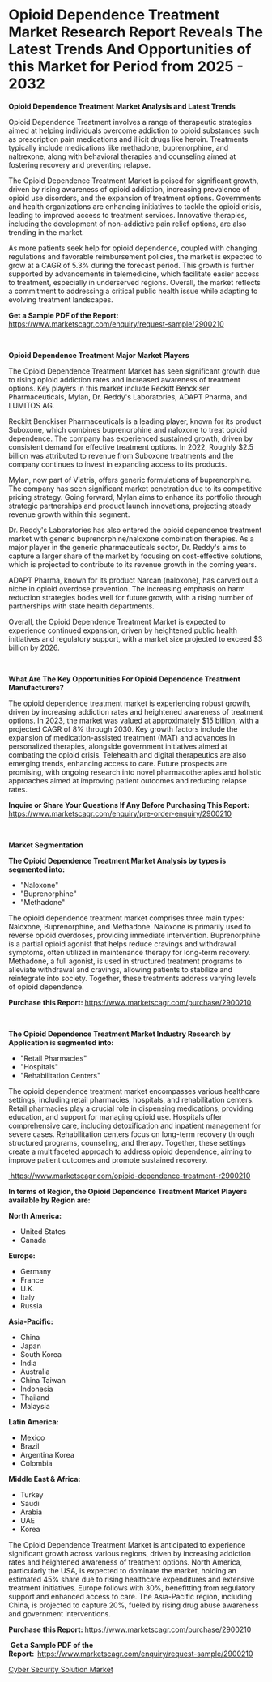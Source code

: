 <p><h1>Opioid Dependence Treatment Market Research Report Reveals The Latest Trends And Opportunities of this Market for Period from 2025 - 2032</h1></p><p><strong>Opioid Dependence Treatment Market Analysis and Latest Trends</strong></p>
<p><p>Opioid Dependence Treatment involves a range of therapeutic strategies aimed at helping individuals overcome addiction to opioid substances such as prescription pain medications and illicit drugs like heroin. Treatments typically include medications like methadone, buprenorphine, and naltrexone, along with behavioral therapies and counseling aimed at fostering recovery and preventing relapse.</p><p>The Opioid Dependence Treatment Market is poised for significant growth, driven by rising awareness of opioid addiction, increasing prevalence of opioid use disorders, and the expansion of treatment options. Governments and health organizations are enhancing initiatives to tackle the opioid crisis, leading to improved access to treatment services. Innovative therapies, including the development of non-addictive pain relief options, are also trending in the market.</p><p>As more patients seek help for opioid dependence, coupled with changing regulations and favorable reimbursement policies, the market is expected to grow at a CAGR of 5.3% during the forecast period. This growth is further supported by advancements in telemedicine, which facilitate easier access to treatment, especially in underserved regions. Overall, the market reflects a commitment to addressing a critical public health issue while adapting to evolving treatment landscapes.</p></p>
<p><strong>Get a Sample PDF of the Report:&nbsp;</strong> <a href="https://www.marketscagr.com/enquiry/request-sample/2900210?utm_campaign=2946&utm_medium=2&utm_source=Github&utm_content=ia&utm_term=16032025&utm_id=opioid-dependence-treatment">https://www.marketscagr.com/enquiry/request-sample/2900210</a></p>
<p>&nbsp;</p>
<p><strong>Opioid Dependence Treatment Major Market Players</strong></p>
<p><p>The Opioid Dependence Treatment Market has seen significant growth due to rising opioid addiction rates and increased awareness of treatment options. Key players in this market include Reckitt Benckiser Pharmaceuticals, Mylan, Dr. Reddy's Laboratories, ADAPT Pharma, and LUMITOS AG.</p><p>Reckitt Benckiser Pharmaceuticals is a leading player, known for its product Suboxone, which combines buprenorphine and naloxone to treat opioid dependence. The company has experienced sustained growth, driven by consistent demand for effective treatment options. In 2022, Roughly $2.5 billion was attributed to revenue from Suboxone treatments and the company continues to invest in expanding access to its products.</p><p>Mylan, now part of Viatris, offers generic formulations of buprenorphine. The company has seen significant market penetration due to its competitive pricing strategy. Going forward, Mylan aims to enhance its portfolio through strategic partnerships and product launch innovations, projecting steady revenue growth within this segment.</p><p>Dr. Reddy's Laboratories has also entered the opioid dependence treatment market with generic buprenorphine/naloxone combination therapies. As a major player in the generic pharmaceuticals sector, Dr. Reddy's aims to capture a larger share of the market by focusing on cost-effective solutions, which is projected to contribute to its revenue growth in the coming years.</p><p>ADAPT Pharma, known for its product Narcan (naloxone), has carved out a niche in opioid overdose prevention. The increasing emphasis on harm reduction strategies bodes well for future growth, with a rising number of partnerships with state health departments.</p><p>Overall, the Opioid Dependence Treatment Market is expected to experience continued expansion, driven by heightened public health initiatives and regulatory support, with a market size projected to exceed $3 billion by 2026.</p></p>
<p>&nbsp;</p>
<p><strong>What Are The Key Opportunities For Opioid Dependence Treatment Manufacturers?</strong></p>
<p><p>The opioid dependence treatment market is experiencing robust growth, driven by increasing addiction rates and heightened awareness of treatment options. In 2023, the market was valued at approximately $15 billion, with a projected CAGR of 8% through 2030. Key growth factors include the expansion of medication-assisted treatment (MAT) and advances in personalized therapies, alongside government initiatives aimed at combating the opioid crisis. Telehealth and digital therapeutics are also emerging trends, enhancing access to care. Future prospects are promising, with ongoing research into novel pharmacotherapies and holistic approaches aimed at improving patient outcomes and reducing relapse rates.</p></p>
<p><strong>Inquire or Share Your Questions If Any Before Purchasing This Report:</strong> <a href="https://www.marketscagr.com/enquiry/pre-order-enquiry/2900210?utm_campaign=2946&utm_medium=2&utm_source=Github&utm_content=ia&utm_term=16032025&utm_id=opioid-dependence-treatment">https://www.marketscagr.com/enquiry/pre-order-enquiry/2900210</a></p>
<p>&nbsp;</p>
<p><strong>Market Segmentation</strong></p>
<p><strong>The Opioid Dependence Treatment Market Analysis by types is segmented into:</strong></p>
<p><ul><li>"Naloxone"</li><li>"Buprenorphine"</li><li>"Methadone"</li></ul></p>
<p><p>The opioid dependence treatment market comprises three main types: Naloxone, Buprenorphine, and Methadone. Naloxone is primarily used to reverse opioid overdoses, providing immediate intervention. Buprenorphine is a partial opioid agonist that helps reduce cravings and withdrawal symptoms, often utilized in maintenance therapy for long-term recovery. Methadone, a full agonist, is used in structured treatment programs to alleviate withdrawal and cravings, allowing patients to stabilize and reintegrate into society. Together, these treatments address varying levels of opioid dependence.</p></p>
<p><strong>Purchase this Report:&nbsp;</strong><a href="https://www.marketscagr.com/purchase/2900210?utm_campaign=2946&utm_medium=2&utm_source=Github&utm_content=ia&utm_term=16032025&utm_id=opioid-dependence-treatment">https://www.marketscagr.com/purchase/2900210</a></p>
<p>&nbsp;</p>
<p><strong>The Opioid Dependence Treatment Market Industry Research by Application is segmented into:</strong></p>
<p><ul><li>"Retail Pharmacies"</li><li>"Hospitals"</li><li>"Rehabilitation Centers"</li></ul></p>
<p><p>The opioid dependence treatment market encompasses various healthcare settings, including retail pharmacies, hospitals, and rehabilitation centers. Retail pharmacies play a crucial role in dispensing medications, providing education, and support for managing opioid use. Hospitals offer comprehensive care, including detoxification and inpatient management for severe cases. Rehabilitation centers focus on long-term recovery through structured programs, counseling, and therapy. Together, these settings create a multifaceted approach to address opioid dependence, aiming to improve patient outcomes and promote sustained recovery.</p></p>
<p><a href="https://www.marketscagr.com/opioid-dependence-treatment-r2900210?utm_campaign=2946&utm_medium=2&utm_source=Github&utm_content=ia&utm_term=16032025&utm_id=opioid-dependence-treatment">&nbsp;https://www.marketscagr.com/opioid-dependence-treatment-r2900210</a></p>
<p><strong>In terms of Region, the Opioid Dependence Treatment Market Players available by Region are:</strong></p>
<p>
    <p> <strong> North America: </strong>
        <ul>
            <li>United States</li>
            <li>Canada</li>
        </ul>
        </p> 
    <p> <strong> Europe: </strong>
        <ul>
            <li>Germany</li>
            <li>France</li>
            <li>U.K.</li>
            <li>Italy</li>
            <li>Russia</li>
        </ul>
        </p> 
    <p> <strong> Asia-Pacific: </strong>
        <ul>
            <li>China</li>
            <li>Japan</li>
            <li>South Korea</li>
            <li>India</li>
            <li>Australia</li>
            <li>China Taiwan</li>
            <li>Indonesia</li>
            <li>Thailand</li>
            <li>Malaysia</li>
        </ul>
        </p> 
    <p> <strong> Latin America: </strong>
        <ul>
            <li>Mexico</li>
            <li>Brazil</li>
            <li>Argentina Korea</li>
            <li>Colombia</li>
        </ul>
        </p> 
    <p> <strong> Middle East & Africa: </strong>
        <ul>
            <li>Turkey</li>
            <li>Saudi</li>
            <li>Arabia</li>
            <li>UAE</li>
            <li>Korea</li>
        </ul>
    </p>
    </p>
<p><p>The Opioid Dependence Treatment Market is anticipated to experience significant growth across various regions, driven by increasing addiction rates and heightened awareness of treatment options. North America, particularly the USA, is expected to dominate the market, holding an estimated 45% share due to rising healthcare expenditures and extensive treatment initiatives. Europe follows with 30%, benefitting from regulatory support and enhanced access to care. The Asia-Pacific region, including China, is projected to capture 20%, fueled by rising drug abuse awareness and government interventions.</p></p>
<p><strong>Purchase this Report: </strong><a href="https://www.marketscagr.com/purchase/2900210?utm_campaign=2946&utm_medium=2&utm_source=Github&utm_content=ia&utm_term=16032025&utm_id=opioid-dependence-treatment">https://www.marketscagr.com/purchase/2900210</a></p>
<p>&nbsp;<strong>Get a Sample PDF of the Report:&nbsp;&nbsp;</strong><a href="https://www.marketscagr.com/enquiry/request-sample/2900210?utm_campaign=2946&utm_medium=2&utm_source=Github&utm_content=ia&utm_term=16032025&utm_id=opioid-dependence-treatment">https://www.marketscagr.com/enquiry/request-sample/2900210</a></p>
<p><strong></strong></p>
<p><p><a href="https://github.com/klaassenmackenzie6/Market-Research-Report-List-1/blob/main/cyber-security-solution-market.md?utm_campaign=2946&utm_medium=2&utm_source=Github&utm_content=ia&utm_term=16032025&utm_id=opioid-dependence-treatment">Cyber Security Solution Market</a></p></p>